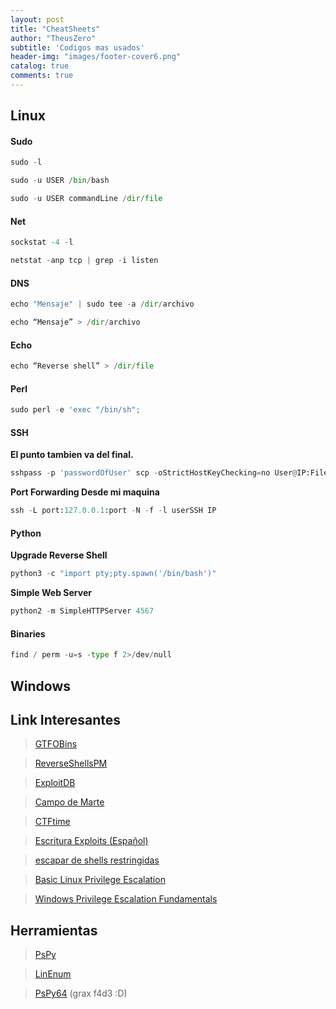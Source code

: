 ```yaml
---
layout: post
title: "CheatSheets"
author: "TheusZero"
subtitle: 'Codigos mas usados'
header-img: "images/footer-cover6.png"
catalog: true
comments: true
---
```

## Linux

#### Sudo 

```Python
sudo -l
```

```Python
sudo -u USER /bin/bash
```

```Python
sudo -u USER commandLine /dir/file
```
#### Net
```Python
sockstat -4 -l 
```
```Python
netstat -anp tcp | grep -i listen
```
#### DNS

```Python
echo "Mensaje" | sudo tee -a /dir/archivo 
```
```Python
echo “Mensaje” > /dir/archivo
```

#### Echo
```Python
echo “Reverse shell” > /dir/file
```
#### Perl

```Python
sudo perl -e 'exec "/bin/sh";
```
#### SSH

**El punto tambien va del final.**
```Python
sshpass -p 'passwordOfUser' scp -oStrictHostKeyChecking=no User@IP:File .
```

**Port Forwarding Desde mi maquina**
```Python
ssh -L port:127.0.0.1:port -N -f -l userSSH IP 
```
#### Python
**Upgrade Reverse Shell**
```Python
python3 -c "import pty;pty.spawn('/bin/bash')"
```
**Simple Web Server**
```Python
python2 -m SimpleHTTPServer 4567
```
#### Binaries
```Python
find / perm -u=s -type f 2>/dev/null
```
## Windows

## Link Interesantes

> [GTFOBins](https://gtfobins.github.io/)

> [ReverseShellsPM](http://pentestmonkey.net/cheat-sheet/shells/reverse-shell-cheat-sheet)

> [ExploitDB](https://www.exploit-db.com/)

> [Campo de Marte](https://www.campodemarte.cl/)

> [CTFtime](https://ctftime.org/)

> [Escritura Exploits (Español)](https://fundacion-sadosky.github.io/guia-escritura-exploits/)

> [escapar de shells restringidas](https://www.hackplayers.com/2018/05/tecnicas-para-escapar-de-restricted--shells.html)

> [Basic Linux Privilege Escalation](https://blog.g0tmi1k.com/2011/08/basic-linux-privilege-escalation/)

> [Windows Privilege Escalation Fundamentals](http://www.fuzzysecurity.com/tutorials/16.html)

> []()

## Herramientas
> [PsPy](https://github.com/DominicBreuker/pspy) 

> [LinEnum](https://github.com/rebootuser/LinEnum/)

> [PsPy64](https://f4d3.io/assets/downloads/linux/pspy64s) (grax f4d3 :D)

> []()